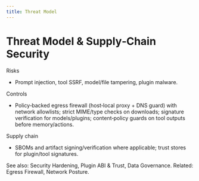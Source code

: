 ```yaml
---
title: Threat Model
---
```


# Threat Model & Supply‑Chain Security

Risks
- Prompt injection, tool SSRF, model/file tampering, plugin malware.

Controls
- Policy‑backed egress firewall (host‑local proxy + DNS guard) with network allowlists; strict MIME/type checks on downloads; signature verification for models/plugins; content‑policy guards on tool outputs before memory/actions.

Supply chain
- SBOMs and artifact signing/verification where applicable; trust stores for plugin/tool signatures.

See also: Security Hardening, Plugin ABI & Trust, Data Governance.
Related: Egress Firewall, Network Posture.

